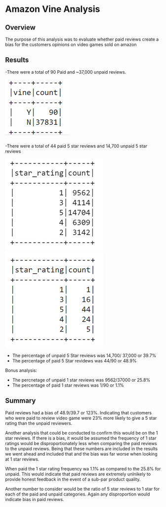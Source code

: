 # Amazon Vine Analysis


## Overview
The purpose of this analysis was to evaluate whether paid reviews create a bias for the customers opinions on video games sold on amazon

## Results
-There were a total of 90 Paid and ~37,000 unpaid reviews.

![PaidUnpaidCount.PNG](https://github.com/crabrandoom/Amazon_Vine_Analysis/blob/main/PaidUnpaidCount.PNG)

-There were a total of 44 paid 5 star reviews and 14,700 unpaid 5 star reviews

![UpaidFiveStars.PNG](https://github.com/crabrandoom/Amazon_Vine_Analysis/blob/main/UpaidFiveStars.PNG)
![PaidFiveStars.PNG](https://github.com/crabrandoom/Amazon_Vine_Analysis/blob/main/PaidFiveStars.PNG)

- The percentage of unpaid 5 Star reviews was 14,700/ 37,000 or 39.7%
- The percentage of paid 5 Star revidews was 44/90 or 48.9%

Bonus analysis:
- The percnetage of unpaid 1 star reviews was 9562/37000 or 25.8%
- The percentage of paid 1 star reviews was 1/90 or 1.1%

## Summary
Paid reviews had a bias of 48.9/39.7 or 123%. Indicating that customers who were paid to review video game were 23% more likely to give a 5 star rating than the unpaid reviewers. 

Another analysis that could be conducted to confirm this would be on the 1 star reviews. If there is a bias, it would be assumed the frequency of 1 star ratings would be disproportionately less when comparing the paid reviews to the unpaid reviews. Being that these numbers are included in the results we went ahead and included that and the bias was far worse when looking at 1 star reviews.

When paid the 1 star rating frequency wa 1.1% as compared to the 25.8% for unpaid. This would indicate that paid reviews are extremely unlnikely to provide honest feedback in the event of a sub-par product quality.

Another number to consider would be the ratio of 5 star reviews to 1 star for each of the paid and unpaid categories. Again any disproportion would indicate bias in paid reviews.
